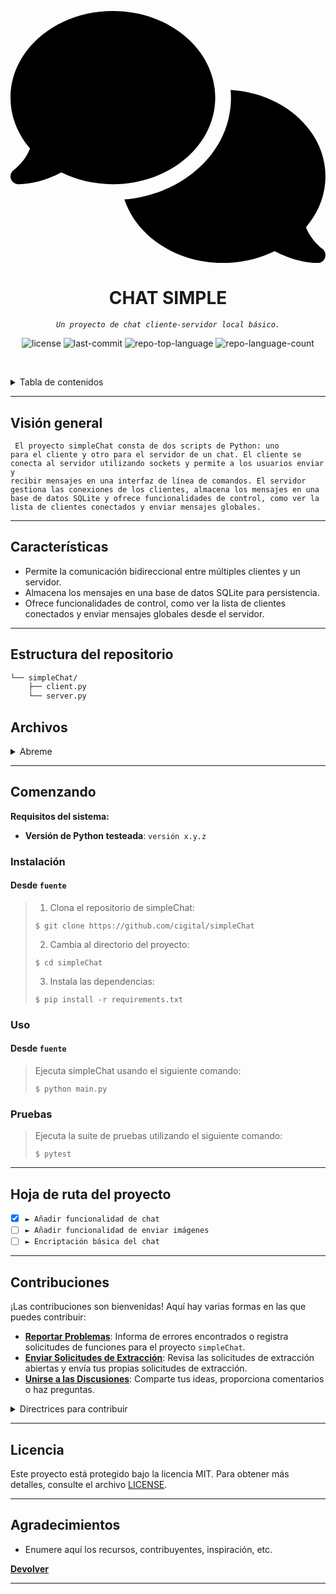 <p align="center">
	<svg xmlns="http://www.w3.org/2000/svg" viewBox="0 0 640 512"><!--!Font Awesome Free 6.5.2 by @fontawesome - https://fontawesome.com License - https://fontawesome.com/license/free Copyright 2024 Fonticons, Inc.--><path d="M208 352c114.9 0 208-78.8 208-176S322.9 0 208 0S0 78.8 0 176c0 38.6 14.7 74.3 39.6 103.4c-3.5 9.4-8.7 17.7-14.2 24.7c-4.8 6.2-9.7 11-13.3 14.3c-1.8 1.6-3.3 2.9-4.3 3.7c-.5 .4-.9 .7-1.1 .8l-.2 .2 0 0 0 0C1 327.2-1.4 334.4 .8 340.9S9.1 352 16 352c21.8 0 43.8-5.6 62.1-12.5c9.2-3.5 17.8-7.4 25.3-11.4C134.1 343.3 169.8 352 208 352zM448 176c0 112.3-99.1 196.9-216.5 207C255.8 457.4 336.4 512 432 512c38.2 0 73.9-8.7 104.7-23.9c7.5 4 16 7.9 25.2 11.4c18.3 6.9 40.3 12.5 62.1 12.5c6.9 0 13.1-4.5 15.2-11.1c2.1-6.6-.2-13.8-5.8-17.9l0 0 0 0-.2-.2c-.2-.2-.6-.4-1.1-.8c-1-.8-2.5-2-4.3-3.7c-3.6-3.3-8.5-8.1-13.3-14.3c-5.5-7-10.7-15.4-14.2-24.7c24.9-29 39.6-64.7 39.6-103.4c0-92.8-84.9-168.9-192.6-175.5c.4 5.1 .6 10.3 .6 15.5z"/></svg>
</p>
<p align="center">
    <h1 align="center">CHAT SIMPLE</h1>
</p>
<p align="center">
    <em><code>Un proyecto de chat cliente-servidor local básico.</code></em>
</p>
<p align="center">
	<img src="https://img.shields.io/github/license/cigital/simpleChat?style=default&logo=opensourceinitiative&logoColor=white&color=0080ff" alt="license">
	<img src="https://img.shields.io/github/last-commit/cigital/simpleChat?style=default&logo=git&logoColor=white&color=0080ff" alt="last-commit">
	<img src="https://img.shields.io/github/languages/top/cigital/simpleChat?style=default&color=0080ff" alt="repo-top-language">
	<img src="https://img.shields.io/github/languages/count/cigital/simpleChat?style=default&color=0080ff" alt="repo-language-count">
<p>
<p align="center">
	<!-- default option, no dependency badges. -->
</p>

<br><!-- TABLA DE CONTENIDOS -->
<details>
  <summary>Tabla de contenidos</summary><br>

- [ Visión General](#-visión-general)
- [ Características](#-características)
- [ Estructura del Repositorio](#-estructura-del-repositorio)
- [ Módulos](#-módulos)
- [ Empezando](#-empezando)
  - [ Instalación](#-instalación)
  - [ Uso](#-uso)
  - [ Pruebas](#-pruebas)
- [ Hoja de Ruta del Proyecto](#-hoja-de-ruta-del-proyecto)
- [ Contribuciones](#-contribuciones)
- [ Licencia](#-licencia)
- [ Agradecimientos](#-agradecimientos)
</details>
<hr>

##  Visión general

<code> El proyecto simpleChat consta de dos scripts de Python: uno para el cliente y otro para el servidor de un chat. El cliente se conecta al servidor utilizando sockets y permite a los usuarios enviar y recibir mensajes en una interfaz de línea de comandos. El servidor gestiona las conexiones de los clientes, almacena los mensajes en una base de datos SQLite y ofrece funcionalidades de control, como ver la lista de clientes conectados y enviar mensajes globales. </code>

---

##  Características

- Permite la comunicación bidireccional entre múltiples clientes y un servidor.
- Almacena los mensajes en una base de datos SQLite para persistencia.
- Ofrece funcionalidades de control, como ver la lista de clientes conectados y enviar mensajes globales desde el servidor.

---


##  Estructura del repositorio

```sh
└── simpleChat/
    ├── client.py
    └── server.py
```

## Archivos

<details closed><summary>Abreme</summary>

| Archivo                                                                   | Resumen                         |
| ---                                                                       | ---                             |
| [cliente.py](https://github.com/cigital/simpleChat/blob/master/client.py) | <code>► INSERTAR-TEXTO-AQUÍ</code> |
| [servidor.py](https://github.com/cigital/simpleChat/blob/master/server.py) | <code>► INSERTAR-TEXTO-AQUÍ</code> |

</details>

---

## Comenzando

**Requisitos del sistema:**

* **Versión de Python testeada**: `versión x.y.z`

### Instalación

<h4>Desde <code>fuente</code></h4>

> 1. Clona el repositorio de simpleChat:
>
> ```console
> $ git clone https://github.com/cigital/simpleChat
> ```
>
> 2. Cambia al directorio del proyecto:
> ```console
> $ cd simpleChat
> ```
>
> 3. Instala las dependencias:
> ```console
> $ pip install -r requirements.txt
> ```

### Uso

<h4>Desde <code>fuente</code></h4>

> Ejecuta simpleChat usando el siguiente comando:
> ```console
> $ python main.py
> ```

### Pruebas

> Ejecuta la suite de pruebas utilizando el siguiente comando:
> ```console
> $ pytest
> ```

---

## Hoja de ruta del proyecto

- [X] `► Añadir funcionalidad de chat`
- [ ] `► Añadir funcionalidad de enviar imágenes`
- [ ] `► Encriptación básica del chat`

---

## Contribuciones

¡Las contribuciones son bienvenidas! Aquí hay varias formas en las que puedes contribuir:

- **[Reportar Problemas](https://github.com/cigital/simpleChat/issues)**: Informa de errores encontrados o registra solicitudes de funciones para el proyecto `simpleChat`.
- **[Enviar Solicitudes de Extracción](https://github.com/cigital/simpleChat/blob/main/CONTRIBUTING.md)**: Revisa las solicitudes de extracción abiertas y envía tus propias solicitudes de extracción.
- **[Unirse a las Discusiones](https://github.com/cigital/simpleChat/discussions)**: Comparte tus ideas, proporciona comentarios o haz preguntas.

<details closed>
<summary>Directrices para contribuir</summary>

1. **Clona el Repositorio**: Comienza por hacer un "fork" del repositorio del proyecto en tu cuenta de GitHub.

2. **Clonar Localmente**: Clona el repositorio bifurcado en tu máquina local utilizando un cliente de git.
   ```sh
   git clone https://github.com/cigital/simpleChat
   ```
3. **Crear una nueva rama**: Trabaje siempre en una nueva rama, dándole un nombre descriptivo.
   ```sh
   git checkout -b nueva-caracteristica-x
   ```
4. **Realice sus cambios**: desarrolle y pruebe sus cambios localmente.
5. **Confirma tus cambios**: confirma con un mensaje claro que describa tus actualizaciones.
    ```sh
    git commit -m 'Nueva característica implementada x.'
    ```
6. **Enviar a github**: envía los cambios a tu repositorio bifurcado.
    ```sh
    git push origen nueva-característica-x
    ```
7. **Envíe una solicitud de extracción**: cree un PR en el repositorio del proyecto original. Describe claramente los cambios y sus motivaciones.
8. **Revisión**: Una vez que su PR sea revisado y aprobado, se fusionará con la rama principal. ¡Felicitaciones por tu contribución!
</details>

---

## Licencia

Este proyecto está protegido bajo la licencia MIT. Para obtener más detalles, consulte el archivo [LICENSE](LICENSE).

---

## Agradecimientos

- Enumere aquí los recursos, contribuyentes, inspiración, etc.

[**Devolver**](#-resumen)

---
